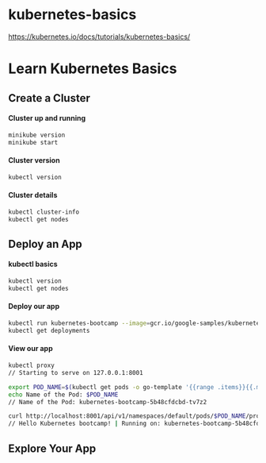 # kubernetes-basics
https://kubernetes.io/docs/tutorials/kubernetes-basics/

# Learn Kubernetes Basics

## Create a Cluster

#### Cluster up and running
```sh
minikube version
minikube start
```

#### Cluster version
```sh
kubectl version
```

#### Cluster details
```sh
kubectl cluster-info
kubectl get nodes
```

## Deploy an App

#### kubectl basics
```sh
kubectl version
kubectl get nodes
```

#### Deploy our app
```sh
kubectl run kubernetes-bootcamp --image=gcr.io/google-samples/kubernetes-bootcamp:v1 --port=8080
kubectl get deployments
```

#### View our app
```sh
kubectl proxy 
// Starting to serve on 127.0.0.1:8001

export POD_NAME=$(kubectl get pods -o go-template '{{range .items}}{{.metadate.name}}{{"\n"}}{{end}}')
echo Name of the Pod: $POD_NAME
// Name of the Pod: kubernetes-bootcamp-5b48cfdcbd-tv7z2

curl http://localhost:8001/api/v1/namespaces/default/pods/$POD_NAME/proxy/
// Hello Kubernetes bootcamp! | Running on: kubernetes-bootcamp-5b48cfdcbd-tv7z2 | v=1
```

## Explore Your App
